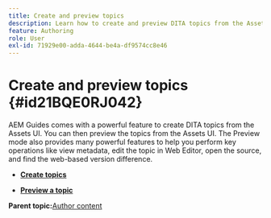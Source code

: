 ```yaml
---
title: Create and preview topics
description: Learn how to create and preview DITA topics from the Assets UI in AEM Guides.
feature: Authoring
role: User
exl-id: 71929e00-adda-4644-be4a-df9574cc8e46
---
```

# Create and preview topics {#id21BQE0RJ042}

AEM Guides comes with a powerful feature to create DITA topics from the Assets UI. You can then preview the topics from the Assets UI. The Preview mode also provides many powerful features to help you perform key operations like view metadata, edit the topic in Web Editor, open the source, and find the web-based version difference.

-   **[Create topics](web-editor-create-topics.md)**  

-   **[Preview a topic](web-editor-preview-topics.md)**  


**Parent topic:**[Author content](authoring-content.md)

